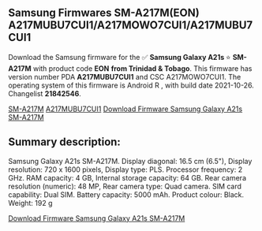 <h2>Samsung Firmwares SM-A217M(EON) A217MUBU7CUI1/A217MOWO7CUI1/A217MUBU7CUI1</h2>
Download the Samsung firmware for the ✅ <strong>Samsung Galaxy A21s </strong> ⭐ <strong>SM-A217M</strong> with product code <strong>EON</strong> <strong> from Trinidad & Tobago</strong>. This firmware has version number PDA <strong>A217MUBU7CUI1</strong> and CSC A217MOWO7CUI1. The operating system of this firmware is Android R , with build date 2021-10-26. Changelist <strong>21842546</strong>.


[SM-A217M](https://samfirm.shop/samsung/model/SM-A217M)
[A217MUBU7CUI1](https://samfirm.shop/samsung/pda/A217MUBU7CUI1)
[Download Firmware Samsung Galaxy A21s SM-A217M](https://samfirm.shop/samsung/firmware/468263)
<h2>Summary description:</h2>
<p>Samsung Galaxy A21s SM-A217M. Display diagonal: 16.5 cm (6.5"), Display resolution: 720 x 1600 pixels, Display type: PLS. Processor frequency: 2 GHz. RAM capacity: 4 GB, Internal storage capacity: 64 GB. Rear camera resolution (numeric): 48 MP, Rear camera type: Quad camera. SIM card capability: Dual SIM. Battery capacity: 5000 mAh. Product colour: Black. Weight: 192 g</p>


[Download Firmware Samsung Galaxy A21s SM-A217M](https://samfirm.shop/samsung/firmware/468263)
